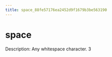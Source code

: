 ```yaml
---
title: space_88fe57176ea2452d9f1679b3be563190
---
```


# space

Description: Any whitespace character. 3